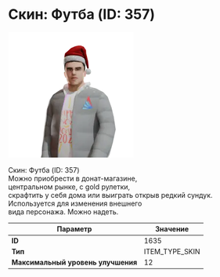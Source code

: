# Скин: Футба (ID: 357)

![Item Image](../img/1635.webp?raw=true)

Скин: Футба (ID: 357)<br>Можно приобрести в донат-магазине,<br>центральном рынке, с gold рулетки,<br>скрафтить у себя дома или выиграть открыв редкий сундук.<br>Используется для изменения внешнего<br>вида персонажа. Можно надеть.


| Параметр | Значение |
|----------|----------|
| **ID** | 1635 |
| **Тип** | ITEM_TYPE_SKIN |
| **Максимальный уровень улучшения** | 12 |

